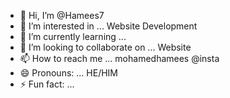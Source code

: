 - 👋 Hi, I’m @Hamees7
- 👀 I’m interested in ... Website Development
- 🌱 I’m currently learning ...
- 💞️ I’m looking to collaborate on ... Website 
- 📫 How to reach me ... mohamedhamees @insta
- 😄 Pronouns: ... HE/HIM
- ⚡ Fun fact: ...

<!---
Hamees7/Hamees7 is a ✨ special ✨ repository because its `README.md` (this file) appears on your GitHub profile.
You can click the Preview link to take a look at your changes.
--->

